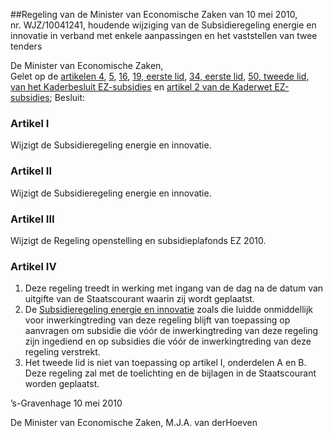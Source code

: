 <meta http-equiv='Content-Type' content='text/html; charset=utf-8' />

##Regeling van de Minister van Economische Zaken van 10 mei 2010, nr. WJZ/10041241, houdende wijziging van de Subsidieregeling energie en innovatie in verband met enkele aanpassingen en het vaststellen van twee tenders

De Minister van Economische Zaken,  
Gelet op de [artikelen 4](../../../../../../../../../AMvB/kaderbesluit/ez-subsidies/BWBR0024796/README.md), [5](../../../../../../../../../AMvB/kaderbesluit/ez-subsidies/BWBR0024796/README.md), [16](../../../../../../../../../AMvB/kaderbesluit/ez-subsidies/BWBR0024796/README.md), [19, eerste lid](../../../../../../../../../AMvB/kaderbesluit/ez-subsidies/BWBR0024796/README.md), [34, eerste lid](../../../../../../../../../AMvB/kaderbesluit/ez-subsidies/BWBR0024796/README.md), [50, tweede lid, van het Kaderbesluit EZ-subsidies](../../../../../../../../../AMvB/kaderbesluit/ez-subsidies/BWBR0024796/README.md) en [artikel 2 van de Kaderwet EZ-subsidies](../../../../../../../../../wet/kaderwet/ez-subsidies/BWBR0007919/README.md);
Besluit:    

### Artikel  I  

Wijzigt de Subsidieregeling energie en innovatie.   

### Artikel  II  

Wijzigt de Subsidieregeling energie en innovatie.   

### Artikel  III  

Wijzigt de Regeling openstelling en subsidieplafonds EZ 2010.   

### Artikel  IV  

1.  Deze regeling treedt in werking met ingang van de dag na de datum van uitgifte van de Staatscourant waarin zij wordt geplaatst.   
2.  De [Subsidieregeling energie en innovatie](../../../../../../../../../ministeriele-regeling/subsidieregeling/energie/en/innovatie/BWBR0026952/README.md) zoals die luidde onmiddellijk voor inwerkingtreding van deze regeling blijft van toepassing op aanvragen om subsidie die vóór de inwerkingtreding van deze regeling zijn ingediend en op subsidies die vóór de inwerkingtreding van deze regeling verstrekt.   
3.  Het tweede lid is niet van toepassing op artikel I, onderdelen A en B.   
Deze regeling zal met de toelichting en de bijlagen in de Staatscourant worden geplaatst.   

’s-Gravenhage 
10 mei 2010   

De 
Minister van Economische Zaken, 
M.J.A. van derHoeven   
